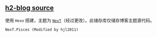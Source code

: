 ## [h2-blog source](https://hjl2011.github.io/#powered-by)

使用 `Hexo` 搭建，主题为 [`NexT`](https://theme-next.org/)（经过更改）。此储存库仅储存博客主题源代码。

`NexT.Pisces (Modified by hjl2011)`